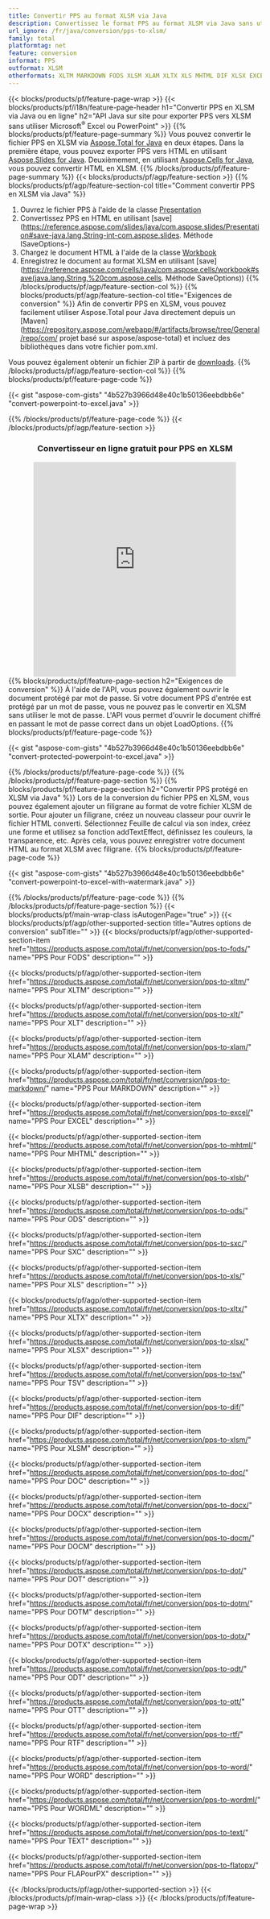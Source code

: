 ```yaml
---
title: Convertir PPS au format XLSM via Java
description: Convertissez le format PPS au format XLSM via Java sans utiliser Microsoft Excel ou PowerPoint ou en ligne. Testez rapidement le convertisseur en ligne POT vers CSV gratuit avant d'intégrer le code. ou avec le convertisseur en ligne gratuit
url_ignore: /fr/java/conversion/pps-to-xlsm/
family: total
platformtag: net
feature: conversion
informat: PPS
outformat: XLSM
otherformats: XLTM MARKDOWN FODS XLSM XLAM XLTX XLS MHTML DIF XLSX EXCEL XLSB TSV ODS XLT SXC DOC DOCX DOCM DOT DOTM DOTX ODT OTT RTF WORD WORDML TEXT FLATOPX
---
```

{{< blocks/products/pf/feature-page-wrap >}}
{{< blocks/products/pf/i18n/feature-page-header h1="Convertir PPS en XLSM via Java ou en ligne" h2="API Java sur site pour exporter PPS vers XLSM sans utiliser Microsoft<sup>&reg;</sup> Excel ou PowerPoint" >}}
{{% blocks/products/pf/feature-page-summary %}}
Vous pouvez convertir le fichier PPS en XLSM via [Aspose.Total for Java](https://products.aspose.com/total/java/) en deux étapes. Dans la première étape, vous pouvez exporter PPS vers HTML en utilisant [Aspose.Slides for Java](https://products.aspose.com/slides/java/). Deuxièmement, en utilisant [Aspose.Cells for Java](https://products.aspose.com/cells/java/), vous pouvez convertir HTML en XLSM.
{{% /blocks/products/pf/feature-page-summary  %}}
{{< blocks/products/pf/agp/feature-section >}}
{{% blocks/products/pf/agp/feature-section-col title="Comment convertir PPS en XLSM via Java" %}}
1. Ouvrez le fichier PPS à l'aide de la classe [Presentation](https://reference.aspose.com/slides/java/com.aspose.slides/Presentation)
2. Convertissez PPS en HTML en utilisant [save](https://reference.aspose.com/slides/java/com.aspose.slides/Presentation#save-java.lang.String-int-com.aspose.slides. Méthode ISaveOptions-)
3. Chargez le document HTML à l'aide de la classe [Workbook](https://reference.aspose.com/cells/java/com.aspose.cells/Workbook)
4. Enregistrez le document au format XLSM en utilisant [save](https://reference.aspose.com/cells/java/com.aspose.cells/workbook#save(java.lang.String,%20com.aspose.cells. Méthode SaveOptions))
{{% /blocks/products/pf/agp/feature-section-col %}}
{{% blocks/products/pf/agp/feature-section-col title="Exigences de conversion" %}}
Afin de convertir PPS en XLSM, vous pouvez facilement utiliser Aspose.Total pour Java directement depuis un [Maven](https://repository.aspose.com/webapp/#/artifacts/browse/tree/General/repo/com/ projet basé sur aspose/aspose-total) et incluez des bibliothèques dans votre fichier pom.xml.

Vous pouvez également obtenir un fichier ZIP à partir de [downloads](https://releases.aspose.com/total/java).
{{% /blocks/products/pf/agp/feature-section-col %}}
{{% blocks/products/pf/feature-page-code %}}

{{< gist "aspose-com-gists" "4b527b3966d48e40c1b50136eebdbb6e" "convert-powerpoint-to-excel.java" >}}


{{% /blocks/products/pf/feature-page-code %}}
{{< /blocks/products/pf/agp/feature-section >}}
<div class="container-fluid agp-content bg-white aboutfile box-1 vh100 section nopbtm">
<div class=container>
<div class=row>
<div class="demobox tc col-md-12 padding-0" align="center">

<h3>Convertisseur en ligne gratuit pour PPS en XLSM</h3>

<iframe style="border: none; height: 426px;" scrolling="no" src="https://total-conversion-app-65z5r2lp.qa.k8s.dynabic.com/?to=xlsm&from=pps" id="child-iframe" width="80%"></iframe>

</div></div>
</div></div>
{{% blocks/products/pf/feature-page-section  h2="Exigences de conversion" %}}
À l'aide de l'API, vous pouvez également ouvrir le document protégé par mot de passe. Si votre document PPS d'entrée est protégé par un mot de passe, vous ne pouvez pas le convertir en XLSM sans utiliser le mot de passe. L'API vous permet d'ouvrir le document chiffré en passant le mot de passe correct dans un objet LoadOptions.  
{{% blocks/products/pf/feature-page-code %}}

{{< gist "aspose-com-gists" "4b527b3966d48e40c1b50136eebdbb6e" "convert-protected-powerpoint-to-excel.java" >}}

{{% /blocks/products/pf/feature-page-code  %}}
{{% /blocks/products/pf/feature-page-section %}}
{{% blocks/products/pf/feature-page-section  h2="Convertir PPS protégé en XLSM via Java" %}}
Lors de la conversion du fichier PPS en XLSM, vous pouvez également ajouter un filigrane au format de votre fichier XLSM de sortie. Pour ajouter un filigrane, créez un nouveau classeur pour ouvrir le fichier HTML converti. Sélectionnez Feuille de calcul via son index, créez une forme et utilisez sa fonction addTextEffect, définissez les couleurs, la transparence, etc. Après cela, vous pouvez enregistrer votre document HTML au format XLSM avec filigrane. 
{{% blocks/products/pf/feature-page-code %}}

{{< gist "aspose-com-gists" "4b527b3966d48e40c1b50136eebdbb6e" "convert-powerpoint-to-excel-with-watermark.java" >}}

{{% /blocks/products/pf/feature-page-code  %}}
{{% /blocks/products/pf/feature-page-section %}}
{{< blocks/products/pf/main-wrap-class isAutogenPage="true" >}}
{{< blocks/products/pf/agp/other-supported-section title="Autres options de conversion" subTitle="" >}}
{{< blocks/products/pf/agp/other-supported-section-item href="https://products.aspose.com/total/fr/net/conversion/pps-to-fods/" name="PPS Pour FODS" description="" >}}

{{< blocks/products/pf/agp/other-supported-section-item href="https://products.aspose.com/total/fr/net/conversion/pps-to-xltm/" name="PPS Pour XLTM" description="" >}}

{{< blocks/products/pf/agp/other-supported-section-item href="https://products.aspose.com/total/fr/net/conversion/pps-to-xlt/" name="PPS Pour XLT" description="" >}}

{{< blocks/products/pf/agp/other-supported-section-item href="https://products.aspose.com/total/fr/net/conversion/pps-to-xlam/" name="PPS Pour XLAM" description="" >}}

{{< blocks/products/pf/agp/other-supported-section-item href="https://products.aspose.com/total/fr/net/conversion/pps-to-markdown/" name="PPS Pour MARKDOWN" description="" >}}

{{< blocks/products/pf/agp/other-supported-section-item href="https://products.aspose.com/total/fr/net/conversion/pps-to-excel/" name="PPS Pour EXCEL" description="" >}}

{{< blocks/products/pf/agp/other-supported-section-item href="https://products.aspose.com/total/fr/net/conversion/pps-to-mhtml/" name="PPS Pour MHTML" description="" >}}

{{< blocks/products/pf/agp/other-supported-section-item href="https://products.aspose.com/total/fr/net/conversion/pps-to-xlsb/" name="PPS Pour XLSB" description="" >}}

{{< blocks/products/pf/agp/other-supported-section-item href="https://products.aspose.com/total/fr/net/conversion/pps-to-ods/" name="PPS Pour ODS" description="" >}}

{{< blocks/products/pf/agp/other-supported-section-item href="https://products.aspose.com/total/fr/net/conversion/pps-to-sxc/" name="PPS Pour SXC" description="" >}}

{{< blocks/products/pf/agp/other-supported-section-item href="https://products.aspose.com/total/fr/net/conversion/pps-to-xls/" name="PPS Pour XLS" description="" >}}

{{< blocks/products/pf/agp/other-supported-section-item href="https://products.aspose.com/total/fr/net/conversion/pps-to-xltx/" name="PPS Pour XLTX" description="" >}}

{{< blocks/products/pf/agp/other-supported-section-item href="https://products.aspose.com/total/fr/net/conversion/pps-to-xlsx/" name="PPS Pour XLSX" description="" >}}

{{< blocks/products/pf/agp/other-supported-section-item href="https://products.aspose.com/total/fr/net/conversion/pps-to-tsv/" name="PPS Pour TSV" description="" >}}

{{< blocks/products/pf/agp/other-supported-section-item href="https://products.aspose.com/total/fr/net/conversion/pps-to-dif/" name="PPS Pour DIF" description="" >}}

{{< blocks/products/pf/agp/other-supported-section-item href="https://products.aspose.com/total/fr/net/conversion/pps-to-xlsm/" name="PPS Pour XLSM" description="" >}}

{{< blocks/products/pf/agp/other-supported-section-item href="https://products.aspose.com/total/fr/net/conversion/pps-to-doc/" name="PPS Pour DOC" description="" >}}

{{< blocks/products/pf/agp/other-supported-section-item href="https://products.aspose.com/total/fr/net/conversion/pps-to-docx/" name="PPS Pour DOCX" description="" >}}

{{< blocks/products/pf/agp/other-supported-section-item href="https://products.aspose.com/total/fr/net/conversion/pps-to-docm/" name="PPS Pour DOCM" description="" >}}

{{< blocks/products/pf/agp/other-supported-section-item href="https://products.aspose.com/total/fr/net/conversion/pps-to-dot/" name="PPS Pour DOT" description="" >}}

{{< blocks/products/pf/agp/other-supported-section-item href="https://products.aspose.com/total/fr/net/conversion/pps-to-dotm/" name="PPS Pour DOTM" description="" >}}

{{< blocks/products/pf/agp/other-supported-section-item href="https://products.aspose.com/total/fr/net/conversion/pps-to-dotx/" name="PPS Pour DOTX" description="" >}}

{{< blocks/products/pf/agp/other-supported-section-item href="https://products.aspose.com/total/fr/net/conversion/pps-to-odt/" name="PPS Pour ODT" description="" >}}

{{< blocks/products/pf/agp/other-supported-section-item href="https://products.aspose.com/total/fr/net/conversion/pps-to-ott/" name="PPS Pour OTT" description="" >}}

{{< blocks/products/pf/agp/other-supported-section-item href="https://products.aspose.com/total/fr/net/conversion/pps-to-rtf/" name="PPS Pour RTF" description="" >}}

{{< blocks/products/pf/agp/other-supported-section-item href="https://products.aspose.com/total/fr/net/conversion/pps-to-word/" name="PPS Pour WORD" description="" >}}

{{< blocks/products/pf/agp/other-supported-section-item href="https://products.aspose.com/total/fr/net/conversion/pps-to-wordml/" name="PPS Pour WORDML" description="" >}}

{{< blocks/products/pf/agp/other-supported-section-item href="https://products.aspose.com/total/fr/net/conversion/pps-to-text/" name="PPS Pour TEXT" description="" >}}

{{< blocks/products/pf/agp/other-supported-section-item href="https://products.aspose.com/total/fr/net/conversion/pps-to-flatopx/" name="PPS Pour FLAPourPX" description="" >}}


{{< /blocks/products/pf/agp/other-supported-section >}}
{{< /blocks/products/pf/main-wrap-class >}}
{{< /blocks/products/pf/feature-page-wrap >}}